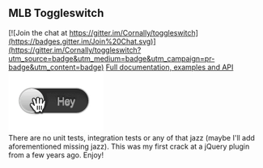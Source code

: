 MLB Toggleswitch
----------------

[![Join the chat at https://gitter.im/Cornally/toggleswitch](https://badges.gitter.im/Join%20Chat.svg)](https://gitter.im/Cornally/toggleswitch?utm_source=badge&utm_medium=badge&utm_campaign=pr-badge&utm_content=badge)
[Full documentation, examples and API](http://cornally.github.io/toggleswitch/ "MLB Toggleswitch")<br>
![Alt text](/img/toggleswitch-demo.gif)<br>
There are no unit tests, integration tests or any of that jazz (maybe I'll add aforementioned missing jazz).  This was my first crack at a jQuery plugin from a few years ago.  Enjoy!
